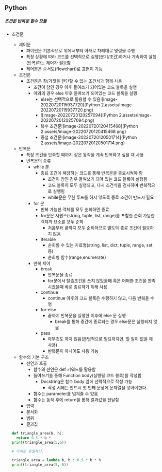 ## Python

##### 조건문 반복문 함수 모듈

- 조건문
  - 제어문
    - 파이썬은 기본적으로 위에서부터 아래로 차례대로 명령을 수행
    - 특정 상황에 따라 코드를 선택적으로 실행(분기/조건)하거나 계속하여 실행(반복)하는 제어가 필요함
    - 제어문은 순서도(flowchart)로 표현이 가능
  - 조건문
    - 조건문은 참/거짓을 판단할 수 있는 조건식과 함께 사용
      - 조건이 참인 경우 이후 들여쓰기 되어있는 코드 블록을 실행
      - 이외의 경우 else 이후 들여쓰기 되어있는 코드 블록을 실행
        - else는 선택적으로 활용할 수 있음![image-20220720115937720](Python 2.assets/image-20220720115937720.png)
        - ![image-20220720120257094](Python 2.assets/image-20220720120257094.png)
        - 복수 조건문![image-20220720120415468](Python 2.assets/image-20220720120415468.png)
        - 중첩  조건문![image-20220720120501714](Python 2.assets/image-20220720120501714.png)
  - 반복문
    - 특정 조건을 만족할 때까지 같은 동작을 계속 반복하고 싶을 때 사용
    - 반복문의 종류
      - while 문
        - 종료 조건에 해당하는 코드를 통해 반복문을 종료시켜야 함
          - 조건이 참인 경우 들여쓰기 되어 있는 코드 블록이 실행됨
          - 코드 블록이 모두 실행되고, 다시 조건식을 검사하며 반복적으로 실행됨
          - while문은 무한 루프를 하지 않도록 종료 조건이 반드시 필요
      - for 문
        - 반복 가능한 객체를 모두 순회하면 종료
        - for문은 시퀀스(string, tuple, list, range)를 포함한 순회 가능한 객체의 요소를 모두 순회
          - 처음부터 끝까지 모두 순회하므로 별도의 종료 조건이 필요하지 않음
        - Iterable
          - 순회할 수 있는 자료형(string, list, dict, tuple, range, set 등)
          - 순회형 함수(range,enumerate)
      - 반복 제어
        - break
          - 반복문을 종료
          - for문에서 탈출조건을 쓰지 않았을때 혹은 어떠한 조건을 만족시켰을때 바로 종료하기 위해 사용
        - continue
          - continue 이후의 코드 블록은 수행하지 않고, 다음 반복을 수행
        - for-else
          - 끝까지 반복문을 실행한 이후에 else 문 실행
            - break를 통해 중간에 종료되는 경우 else문은 실행되지 않음
        - pass
          - 아무것도 하지 않음(문법적으로 필요하지만, 할 일이 없을 때 사용)
          - 반복문이 아니어도 사용 가능
  - 함수의 기본 구조
    - 선언과 호출
      - 함수의 선언은 def 키워드를 활용함
      - 들여쓰기를 통해 Function body(실행될 코드 블록)를 작성함
        - Docstring은 함수 body 앞에 선택적으로 작성 가능
          - 작성 시에는 반드시 첫 번째 문장에 문자열을 넣어야한다.
      - 함수는 parameter를 넘겨줄 수 있음
      - 함수는 동작 후에 return을 통해 결과값을 전달함
    - 입력
    - 문서화
    - 범위
    - 결과값

  ```python
  def triangle_area(b, h):
    return 0.5 * b *
  print(triangle_area(5,6))

  # 아래랑 동일하다.

  triangle_area = lambda b, h : 0.5 * b * h
  print(triangle_area(5, 6))
  ```
